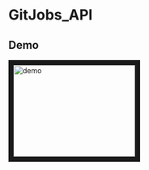 # GitJobs_API

## Demo

<a href="http://www.youtube.com/watch?feature=player_embedded&v=9lX1S3DQ_bc
" target="_blank"><img src="http://img.youtube.com/vi/9lX1S3DQ_bc/0.jpg" 
alt="demo" width="240" height="180" border="10" /></a>
